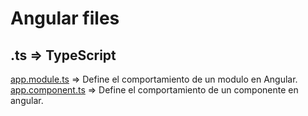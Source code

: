 # Angular files

## .ts => TypeScript

[app.module.ts](./src/app/app.module.ts) => Define el comportamiento de un modulo en Angular.<br>
[app.component.ts](./src/app/app.component.ts) => Define el comportamiento de un componente en angular.

